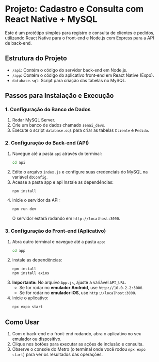 # Projeto: Cadastro e Consulta com React Native + MySQL

Este é um protótipo simples para registro e consulta de clientes e pedidos, utilizando React Native para o front-end e Node.js com Express para a API de back-end.

## Estrutura do Projeto

- `/api`: Contém o código do servidor back-end em Node.js.
- `/app`: Contém o código do aplicativo front-end em React Native (Expo).
- `database.sql`: Script para criação das tabelas no MySQL.

## Passos para Instalação e Execução

### 1. Configuração do Banco de Dados

1.  Rodar MySQL Server.
2.  Crie um banco de dados chamado `senai_devs`.
3.  Execute o script `database.sql` para criar as tabelas `Cliente` e `Pedido`.

### 2. Configuração do Back-end (API)

1.  Navegue até a pasta `api` através do terminal:
    ```bash
    cd api
    ```
2.  Edite o arquivo `index.js` e configure suas credenciais do MySQL na variável `dbConfig`.
3.  Acesse a pasta app e api Instale as dependências:
    ```bash
    npm install
    ```
4.  Inicie o servidor da API:
    ```bash
    npm run dev
    ```
    O servidor estará rodando em `http://localhost:3000`.

### 3. Configuração do Front-end (Aplicativo)

1.  Abra outro terminal e navegue até a pasta `app`:
    ```bash
    cd app
    ```
2.  Instale as dependências:
    ```bash
    npm install
    npm install axios
    ```
3.  **Importante:** No arquivo `App.js`, ajuste a variável `API_URL`.
    - Se for rodar no **emulador Android**, use `http://10.0.2.2:3000`.
    - Se for rodar no **emulador iOS**, use `http://localhost:3000`.
4.  Inicie o aplicativo:
    ```bash
    npx expo start
    ```

## Como Usar

1.  Com o back-end e o front-end rodando, abra o aplicativo no seu emulador ou dispositivo.
2.  Clique nos botões para executar as ações de inclusão e consulta.
3.  Observe o console do Metro (o terminal onde você rodou `npx expo start`) para ver os resultados das operações.